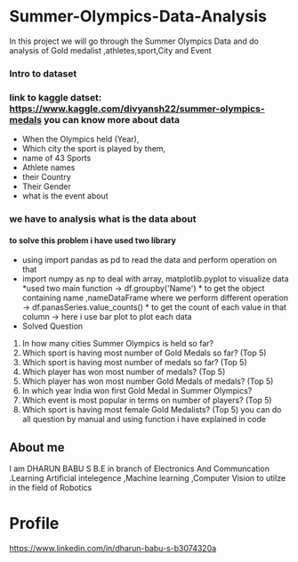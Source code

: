 # Summer-Olympics-Data-Analysis
In this project we will go through the Summer Olympics Data  and do analysis of Gold medalist ,athletes,sport,City and Event 
### Intro to dataset
### link to kaggle datset: https://www.kaggle.com/divyansh22/summer-olympics-medals you can know more about data
* When the Olympics held (Year),
* Which city the sport is played by them,
* name of 43 Sports
* Athlete names
* their Country
* Their Gender
* what is the event about
### we have to analysis what is the data about 
#### to solve this problem i have used two library
* using import pandas as pd to read the data and perform operation on that
* import numpy as np to deal with array, matplotlib.pyplot to visualize data
*used two main function
-> df.groupby('Name') * to get the object containing name ,nameDataFrame where we perform different operation
-> df.panasSeries.value_counts() * to get the count of each value in that column
-> here i use bar plot to plot each data
* Solved Question
1. In how many cities Summer Olympics is held so far?
2. Which sport is having most number of Gold Medals so far? (Top 5)
3. Which sport is having most number of medals so far? (Top 5)
4. Which player has won most number of medals? (Top 5)
5. Which player has won most number Gold Medals of medals? (Top 5)
6. In which year India won first Gold Medal in Summer Olympics?
7. Which event is most popular in terms on number of players? (Top 5)
8. Which sport is having most female Gold Medalists? (Top 5)
 you can do all question by manual and using function i have explained in code
## About me
I am DHARUN BABU S B.E in branch of  Electronics And Communcation .Learning Artificial intelegence ,Machine learning ,Computer Vision to utilze in the field of Robotics
# Profile
https://www.linkedin.com/in/dharun-babu-s-b3074320a

